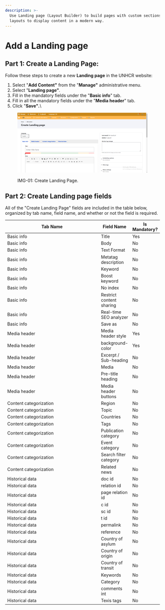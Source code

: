 ```yaml
---
description: >-
  Use Landing page (Layout Builder) to build pages with custom sections and
  layouts to display content in a modern way.
---
```


# Add a Landing page

## **Part 1: Create a Landing Page:**

Follow these steps to create a new **Landing page** in the UNHCR website:

1. Select "**Add Content"** from the "**Manage"** administrative menu.
2. Select "**Landing page"**_._
3. Fill in the mandatory fields under the "**Basic info**" tab.
4. Fill in all the mandatory fields under the "**Media header**" tab.
5. Click "**Save"**_**.**_\\

<figure><img src="../../../../.gitbook/assets/image (57).png" alt=""><figcaption><p>IMG-01: Create Landing Page.</p></figcaption></figure>

## Part 2: Create Landing page fields

All of the "Create Landing Page" fields are included in the table below, organized by tab name, field name, and whether or not the field is required.

<table data-full-width="true"><thead><tr><th width="345.6666666666667">Tab Name</th><th>Field Name</th><th>Is Mandatory?</th></tr></thead><tbody><tr><td>Basic info</td><td>Title</td><td>Yes</td></tr><tr><td>Basic info</td><td>Body</td><td>No</td></tr><tr><td>Basic info</td><td>Text Format</td><td>No</td></tr><tr><td>Basic info</td><td>Metatag description</td><td>No</td></tr><tr><td>Basic info</td><td>Keyword</td><td>No</td></tr><tr><td>Basic info</td><td>Boost keyword</td><td>No</td></tr><tr><td>Basic info</td><td>No index</td><td>No</td></tr><tr><td>Basic info</td><td>Restrict content sharing</td><td>No</td></tr><tr><td>Basic info</td><td>Real-time SEO analyzer</td><td>No</td></tr><tr><td>Basic info</td><td>Save as</td><td>No</td></tr><tr><td>Media header</td><td>Media header style</td><td>Yes</td></tr><tr><td>Media header</td><td>background-color</td><td>Yes</td></tr><tr><td>Media header</td><td>Excerpt / Sub-heading</td><td>No</td></tr><tr><td>Media header</td><td>Media</td><td>No</td></tr><tr><td>Media header</td><td>Pre-title heading<br></td><td>No</td></tr><tr><td>Media header</td><td>Media header buttons<br></td><td>No</td></tr><tr><td>Content categorization</td><td>Region</td><td>No</td></tr><tr><td>Content categorization</td><td>Topic</td><td>No</td></tr><tr><td>Content categorization</td><td>Countries</td><td>No</td></tr><tr><td>Content categorization</td><td>Tags</td><td>No</td></tr><tr><td>Content categorization</td><td>Publication category</td><td>No</td></tr><tr><td>Content categorization</td><td>Event category</td><td>No</td></tr><tr><td>Content categorization</td><td>Search filter category</td><td>No</td></tr><tr><td>Content categorization</td><td>Related news</td><td>No</td></tr><tr><td>Historical data</td><td>doc id</td><td>No</td></tr><tr><td>Historical data</td><td>relation id</td><td>No</td></tr><tr><td>Historical data</td><td>page relation id</td><td>No</td></tr><tr><td>Historical data</td><td>c id</td><td>No</td></tr><tr><td>Historical data</td><td>sc id<br></td><td>No</td></tr><tr><td>Historical data</td><td>t id</td><td>No</td></tr><tr><td>Historical data</td><td>permalink</td><td>No</td></tr><tr><td>Historical data</td><td>reference</td><td>No</td></tr><tr><td>Historical data</td><td>Country of asylum</td><td>No</td></tr><tr><td>Historical data</td><td>Country of origin</td><td>No</td></tr><tr><td>Historical data</td><td>Country of transit</td><td>No</td></tr><tr><td>Historical data</td><td>Keywords<br></td><td>No</td></tr><tr><td>Historical data</td><td>Category</td><td>No</td></tr><tr><td>Historical data</td><td>comments int</td><td>No</td></tr><tr><td>Historical data</td><td>Texis tags</td><td>No</td></tr></tbody></table>
